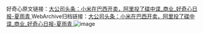 好奇心原文链接：[大公司头条：小米在巴西开卖，阿里投了碟中谍_商业_好奇心日报-夏雨青 ](https://www.qdaily.com/articles/11486.html)
WebArchive归档链接：[大公司头条：小米在巴西开卖，阿里投了碟中谍_商业_好奇心日报-夏雨青 ](http://web.archive.org/web/20190623170634/https://www.qdaily.com/articles/11486.html)
![image](http://ww3.sinaimg.cn/large/007d5XDply1g3wa7wimrwj30u031eb29)